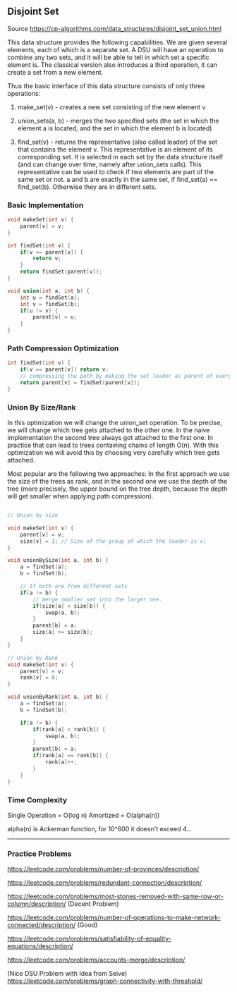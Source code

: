 ## Disjoint Set

Source https://cp-algorithms.com/data_structures/disjoint_set_union.html

This data structure provides the following capabilities. We are given several elements, each of which is a separate set. A DSU will have an operation to combine any two sets, and it will be able to tell in which set a specific element is. The classical version also introduces a third operation, it can create a set from a new element.

Thus the basic interface of this data structure consists of only three operations:

1. make_set(v) - creates a new set consisting of the new element v

2. union_sets(a, b) - merges the two specified sets (the set in which the element a is located, and the set in which the element b is located)

3. find_set(v) - returns the representative (also called leader) of the set that contains the element v. This representative is an element of its corresponding set. It is selected in each set by the data structure itself (and can change over time, namely after union_sets calls). This representative can be used to check if two elements are part of the same set or not. a and b are exactly in the same set, if find_set(a) == find_set(b). Otherwise they are in different sets.


### Basic Implementation

```cpp
void makeSet(int v) {
    parent[v] = v;
}

int findSet(int v) {
    if(v == parent[v]) {
        return v;
    }
    return findSet(parent[v]);
}

void union(int a, int b) {
    int u = findSet(a);
    int v = findSet(b);
    if(u != v) {
        parent[v] = u;
    }
}
```

### Path Compression Optimization

```cpp
int findSet(int v) {
    if(v == parent[v]) return v;
    // compressing the path by making the set leader as parent of everything in the path
    return parent[v] = findSet(parent[v]); 
}

```

### Union By Size/Rank

In this optimization we will change the union_set operation. To be precise, we will change which tree gets attached to the other one. In the naive implementation the second tree always got attached to the first one. In practice that can lead to trees containing chains of length O(n). With this optimization we will avoid this by choosing very carefully which tree gets attached.

Most popular are the following two approaches: 
In the first approach we use the size of the trees as rank, and in the second one we use the depth of the tree (more precisely, the upper bound on the tree depth, because the depth will get smaller when applying path compression).


```cpp

// Union by size

void makeSet(int v) {
    parent[v] = v;
    size[v] = 1; // Size of the group of which the leader is v;
}

void unionBySize(int a, int b) {
    a = findSet(a);
    b = findSet(b);

    // If both are from different sets
    if(a != b) {
        // merge smaller set into the larger one.
        if(size[a] < size[b]) {
            swap(a, b);
        }
        parent[b] = a;
        size[a] += size[b];
    }
}
```

```cpp
// Union by Rank
void makeSet(int v) {
    parent[v] = v;
    rank[v] = 0;
}

void unionByRank(int a, int b) {
    a = findSet(a);
    b = findSet(b);

    if(a != b) {
        if(rank[a] < rank[b]) {
            swap(a, b);
        }
        parent[b] = a;
        if(rank[a] == rank[b]) {
            rank[a]++;
        }
    }
}

```

### Time Complexity

Single Operation = O(log n)
Amortized = O(alpha(n))

alpha(n) is Ackerman function, for 10^600 it doesn't exceed 4...

_______________

### Practice Problems

https://leetcode.com/problems/number-of-provinces/description/

https://leetcode.com/problems/redundant-connection/description/

https://leetcode.com/problems/most-stones-removed-with-same-row-or-column/description/ (Decent Problem)

https://leetcode.com/problems/number-of-operations-to-make-network-connected/description/ (Good)

https://leetcode.com/problems/satisfiability-of-equality-equations/description/

https://leetcode.com/problems/accounts-merge/description/

(Nice DSU Problem with Idea from Seive)
https://leetcode.com/problems/graph-connectivity-with-threshold/


